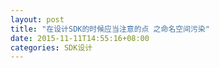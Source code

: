 ```yaml
---
layout: post
title: "在设计SDK的时候应当注意的点 之命名空间污染"
date: 2015-11-11T14:55:16+08:00
categories: SDK设计
---
```

